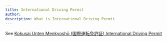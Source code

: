 ```yaml
---
title: International Driving Permit
author:
description: What is International Driving Permit 
---
```

See [Kokusai Unten Menkyoshō (国際運転免許証) International Driving Permit](../kokusai-unten-menkyosho-international-driving-permit)